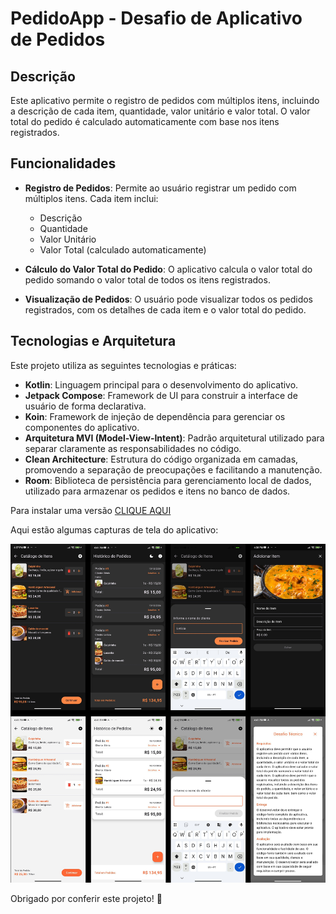 # PedidoApp - Desafio de Aplicativo de Pedidos

## Descrição
Este aplicativo permite o registro de pedidos com múltiplos itens, incluindo a descrição de cada item, quantidade, valor unitário e valor total. O valor total do pedido é calculado automaticamente com base nos itens registrados.

## Funcionalidades
- **Registro de Pedidos**: Permite ao usuário registrar um pedido com múltiplos itens. Cada item inclui:
    - Descrição
    - Quantidade
    - Valor Unitário
    - Valor Total (calculado automaticamente)

- **Cálculo do Valor Total do Pedido**: O aplicativo calcula o valor total do pedido somando o valor total de todos os itens registrados.

- **Visualização de Pedidos**: O usuário pode visualizar todos os pedidos registrados, com os detalhes de cada item e o valor total do pedido.

## Tecnologias e Arquitetura
Este projeto utiliza as seguintes tecnologias e práticas:

- **Kotlin**: Linguagem principal para o desenvolvimento do aplicativo.
- **Jetpack Compose**: Framework de UI para construir a interface de usuário de forma declarativa.
- **Koin**: Framework de injeção de dependência para gerenciar os componentes do aplicativo.
- **Arquitetura MVI (Model-View-Intent)**: Padrão arquitetural utilizado para separar claramente as responsabilidades no código.
- **Clean Architecture**: Estrutura do código organizada em camadas, promovendo a separação de preocupações e facilitando a manutenção.
- **Room**: Biblioteca de persistência para gerenciamento local de dados, utilizado para armazenar os pedidos e itens no banco de dados.

Para instalar uma versão [CLIQUE AQUI](https://drive.google.com/file/d/1C_xZnRbjyHJLs7D68UPdyUoDfggRJmVJ/view?usp=sharing)

Aqui estão algumas capturas de tela do aplicativo:

![Capturas de tela do projeto](prints/print.png)

Obrigado por conferir este projeto! 🚀


